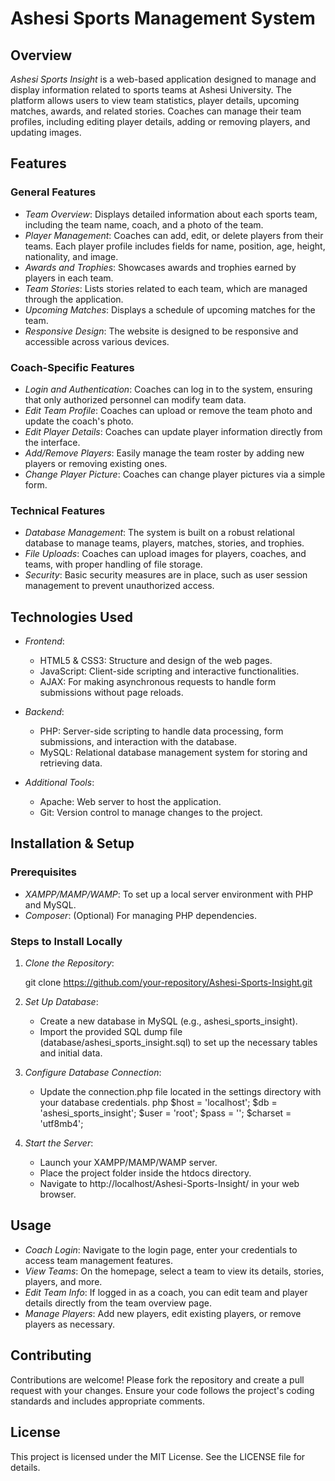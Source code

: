 
# Ashesi Sports Management System

## Overview

*Ashesi Sports Insight* is a web-based application designed to manage and display information related to sports teams at Ashesi University. The platform allows users to view team statistics, player details, upcoming matches, awards, and related stories. Coaches can manage their team profiles, including editing player details, adding or removing players, and updating images.

## Features

### General Features
- *Team Overview*: Displays detailed information about each sports team, including the team name, coach, and a photo of the team.
- *Player Management*: Coaches can add, edit, or delete players from their teams. Each player profile includes fields for name, position, age, height, nationality, and image.
- *Awards and Trophies*: Showcases awards and trophies earned by players in each team.
- *Team Stories*: Lists stories related to each team, which are managed through the application.
- *Upcoming Matches*: Displays a schedule of upcoming matches for the team.
- *Responsive Design*: The website is designed to be responsive and accessible across various devices.

### Coach-Specific Features
- *Login and Authentication*: Coaches can log in to the system, ensuring that only authorized personnel can modify team data.
- *Edit Team Profile*: Coaches can upload or remove the team photo and update the coach's photo.
- *Edit Player Details*: Coaches can update player information directly from the interface.
- *Add/Remove Players*: Easily manage the team roster by adding new players or removing existing ones.
- *Change Player Picture*: Coaches can change player pictures via a simple form.

### Technical Features
- *Database Management*: The system is built on a robust relational database to manage teams, players, matches, stories, and trophies.
- *File Uploads*: Coaches can upload images for players, coaches, and teams, with proper handling of file storage.
- *Security*: Basic security measures are in place, such as user session management to prevent unauthorized access.

## Technologies Used

- *Frontend*:
  - HTML5 & CSS3: Structure and design of the web pages.
  - JavaScript: Client-side scripting and interactive functionalities.
  - AJAX: For making asynchronous requests to handle form submissions without page reloads.
  
- *Backend*:
  - PHP: Server-side scripting to handle data processing, form submissions, and interaction with the database.
  - MySQL: Relational database management system for storing and retrieving data.

- *Additional Tools*:
  - Apache: Web server to host the application.
  - Git: Version control to manage changes to the project.

## Installation & Setup

### Prerequisites
- *XAMPP/MAMP/WAMP*: To set up a local server environment with PHP and MySQL.
- *Composer*: (Optional) For managing PHP dependencies.

### Steps to Install Locally
1. *Clone the Repository*:
   
   git clone https://github.com/your-repository/Ashesi-Sports-Insight.git
   
2. *Set Up Database*:
   - Create a new database in MySQL (e.g., ashesi_sports_insight).
   - Import the provided SQL dump file (database/ashesi_sports_insight.sql) to set up the necessary tables and initial data.
   
3. *Configure Database Connection*:
   - Update the connection.php file located in the settings directory with your database credentials.
     php
     $host = 'localhost';
     $db = 'ashesi_sports_insight';
     $user = 'root';
     $pass = '';
     $charset = 'utf8mb4';
     
   
4. *Start the Server*:
   - Launch your XAMPP/MAMP/WAMP server.
   - Place the project folder inside the htdocs directory.
   - Navigate to http://localhost/Ashesi-Sports-Insight/ in your web browser.

## Usage

- *Coach Login*: Navigate to the login page, enter your credentials to access team management features.
- *View Teams*: On the homepage, select a team to view its details, stories, players, and more.
- *Edit Team Info*: If logged in as a coach, you can edit team and player details directly from the team overview page.
- *Manage Players*: Add new players, edit existing players, or remove players as necessary.


## Contributing

Contributions are welcome! Please fork the repository and create a pull request with your changes. Ensure your code follows the project's coding standards and includes appropriate comments.

## License

This project is licensed under the MIT License. See the LICENSE file for details.
